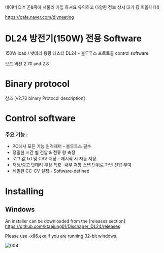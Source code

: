 
네이버 DIY 꾼&족에 서둘러 가입 하셔요 유익하고 다양한 정보 상시 대기 즁 이옵니다!!

https://cafe.naver.com/diyneeting



# DL24 방전기(150W) 전용 Software
150W load / 밧데리 용량 테스터 DL24 - 블루투스 프로토콜 control software.

보드 버젼 2.70 and 2.8

# Binary protocol

참조 [v2.70 binary Protocol description]

# Control software

### 주요 기능 :

- PC에서 모든 기능 원격제어 - 블루투스 필수 
- 정밀한 시간 별 전압 & 전류 량 측정
- 로그 값 txt 및 CSV 저장 - 재시작 시 자동 저장
- 재생/중고 밧데리 부활 특효 -내부 저항 스텝 단위로 가변 전압 부여 
- 세밀한 CC-CV 설정 - Software-defined 

# Installing

## Windows

An installer can be downloaded from the [releases section]
https://github.com/ktaejung01/Dischager_DL24/releases

Please use -x86.exe if you are running 32-bit windows.



![004](https://github.com/ktaejung01/Dischager_DL24/assets/83075594/c495ee0a-db04-4561-86c6-659a64f253c1)
